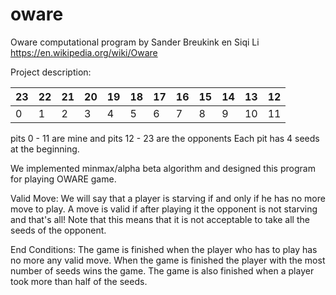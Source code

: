 # oware
Oware computational program by Sander Breukink en Siqi Li
https://en.wikipedia.org/wiki/Oware

Project description: 


 23 | 22 | 21 | 20 | 19 | 18 | 17 | 16 | 15 | 14 | 13 | 12   
----|----|----|----|----|----|----|----|----|----|----|----
  0 |  1 |  2 |  3 |  4 |  5 |  6 |  7 |  8 |  9 | 10 | 11

pits 0 - 11 are mine and pits 12 - 23 are the opponents
Each pit has 4 seeds at the beginning.

We implemented minmax/alpha beta algorithm and designed this program for playing OWARE game.

Valid Move:
We will say that a player is starving if and only if he has no more move to play.
A move is valid if after playing it the opponent is not starving and that's all!
Note that this means that it is not acceptable to take all the seeds of the opponent.

End Conditions:
The game is finished when the player who has to play has no more any valid move. When the game is finished the player with the most number of seeds wins the game.
The game is also finished when a player took more than half of the seeds.

